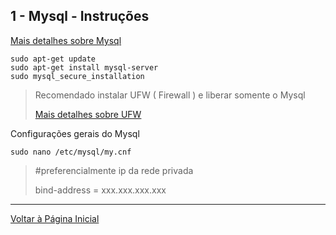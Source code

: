 ## 1 - Mysql - Instruções

[Mais detalhes sobre Mysql](https://www.digitalocean.com/community/tutorials/how-to-install-mysql-on-ubuntu-16-04)

```
sudo apt-get update
sudo apt-get install mysql-server
sudo mysql_secure_installation
```


> Recomendado instalar UFW ( Firewall ) e liberar somente o Mysql
>
> [Mais detalhes sobre UFW](../UFW/installation.md)



Configurações gerais do Mysql

```
sudo nano /etc/mysql/my.cnf
```

> \#preferencialmente ip da rede privada
> 
> bind-address            = xxx.xxx.xxx.xxx




***

[Voltar à Página Inicial](../README.md)
